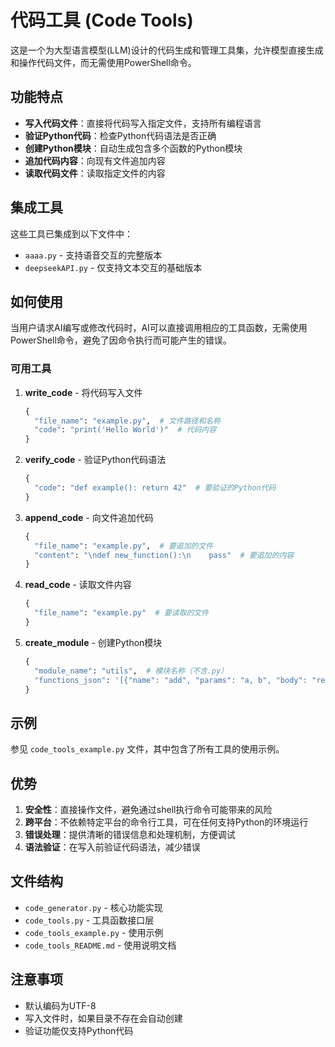 # 代码工具 (Code Tools)

这是一个为大型语言模型(LLM)设计的代码生成和管理工具集，允许模型直接生成和操作代码文件，而无需使用PowerShell命令。

## 功能特点

- **写入代码文件**：直接将代码写入指定文件，支持所有编程语言
- **验证Python代码**：检查Python代码语法是否正确
- **创建Python模块**：自动生成包含多个函数的Python模块
- **追加代码内容**：向现有文件追加内容
- **读取代码文件**：读取指定文件的内容

## 集成工具

这些工具已集成到以下文件中：
- `aaaa.py` - 支持语音交互的完整版本
- `deepseekAPI.py` - 仅支持文本交互的基础版本

## 如何使用

当用户请求AI编写或修改代码时，AI可以直接调用相应的工具函数，无需使用PowerShell命令，避免了因命令执行而可能产生的错误。

### 可用工具

1. **write_code** - 将代码写入文件
   ```python
   {
     "file_name": "example.py",  # 文件路径和名称
     "code": "print('Hello World')"  # 代码内容
   }
   ```

2. **verify_code** - 验证Python代码语法
   ```python
   {
     "code": "def example(): return 42"  # 要验证的Python代码
   }
   ```

3. **append_code** - 向文件追加代码
   ```python
   {
     "file_name": "example.py",  # 要追加的文件
     "content": "\ndef new_function():\n    pass"  # 要追加的内容
   }
   ```

4. **read_code** - 读取文件内容
   ```python
   {
     "file_name": "example.py"  # 要读取的文件
   }
   ```

5. **create_module** - 创建Python模块
   ```python
   {
     "module_name": "utils",  # 模块名称（不含.py）
     "functions_json": '[{"name": "add", "params": "a, b", "body": "return a + b", "docstring": "Add two numbers"}]'  # 函数定义JSON
   }
   ```

## 示例

参见 `code_tools_example.py` 文件，其中包含了所有工具的使用示例。

## 优势

1. **安全性**：直接操作文件，避免通过shell执行命令可能带来的风险
2. **跨平台**：不依赖特定平台的命令行工具，可在任何支持Python的环境运行
3. **错误处理**：提供清晰的错误信息和处理机制，方便调试
4. **语法验证**：在写入前验证代码语法，减少错误

## 文件结构

- `code_generator.py` - 核心功能实现
- `code_tools.py` - 工具函数接口层
- `code_tools_example.py` - 使用示例
- `code_tools_README.md` - 使用说明文档

## 注意事项

- 默认编码为UTF-8
- 写入文件时，如果目录不存在会自动创建
- 验证功能仅支持Python代码 